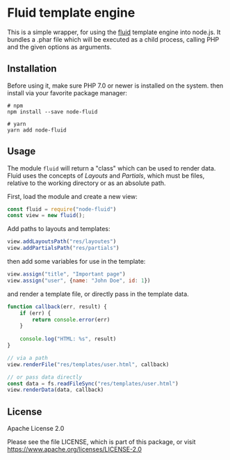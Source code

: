 # Fluid template engine

This is a simple wrapper, for using the [fluid](https://github.com/typo3/fluid) template engine into node.js. It bundles a .phar file which will be executed as a child process, calling PHP and the given options as arguments.

## Installation

Before using it, make sure PHP 7.0 or newer is installed on the system. then install via your favorite package manager:

```
# npm
npm install --save node-fluid

# yarn
yarn add node-fluid
```

## Usage

The module `fluid` will return a "class" which can be used to render data. Fluid uses the concepts of *Layouts* and *Partials*, which must be files, relative to the working directory or as an absolute path.

First, load the module and create a new view:

```js
const fluid = require("node-fluid")
const view = new fluid();
```

Add paths to layouts and templates:

```js
view.addLayoutsPath("res/layoutes")
view.addPartialsPath("res/partials")
```

then add some variables for use in the template:

```js
view.assign("title", "Important page")
view.assign("user", {name: "John Doe", id: 1})
```

and render a template file, or directly pass in the template data.

```js
function callback(err, result) {
    if (err) {
        return console.error(err)
    }
    
    console.log("HTML: %s", result)
}

// via a path
view.renderFile("res/templates/user.html", callback)

// or pass data directly
const data = fs.readFileSync("res/templates/user.html")
view.renderData(data, callback)
```

## License

Apache License 2.0

Please see the file LICENSE, which is part of this package, or visit <https://www.apache.org/licenses/LICENSE-2.0>
